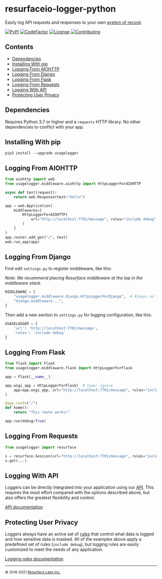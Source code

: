 # resurfaceio-logger-python

Easily log API requests and responses to your own <a href="https://resurface.io">system of record</a>.

[![PyPI](https://img.shields.io/pypi/v/usagelogger)](https://badge.fury.io/py/usagelogger)
[![CodeFactor](https://www.codefactor.io/repository/github/resurfaceio/logger-python/badge)](https://www.codefactor.io/repository/github/resurfaceio/logger-python)
[![License](https://img.shields.io/github/license/resurfaceio/logger-python)](https://github.com/resurfaceio/logger-python/blob/master/LICENSE)
[![Contributing](https://img.shields.io/badge/contributions-welcome-green.svg)](https://github.com/resurfaceio/logger-python/blob/master/CONTRIBUTING.md)

## Contents

<ul>
<li><a href="#dependencies">Dependencies</a></li>
<li><a href="#installing_with_pip">Installing With pip</a></li>
<li><a href="#logging_from_aiohttp">Logging From AIOHTTP</a></li>
<li><a href="#logging_from_django">Logging From Django</a></li>
<li><a href="#logging_from_flask">Logging From Flask</a></li>
<li><a href="#logging_from_requests">Logging From Requests</a></li>
<li><a href="#logging_with_api">Logging With API</a></li>
<li><a href="#privacy">Protecting User Privacy</a></li>
</ul>

<a name="dependencies"/>

## Dependencies

Requires Python 3.7 or higher and a `requests` HTTP library. No other dependencies to conflict with your app.

<a name="installing_with_pip"/>

## Installing With pip

```
pip3 install --upgrade usagelogger
```

<a name="logging_from_aiohttp"/>

## Logging From AIOHTTP

```python
from aiohttp import web
from usagelogger.middleware.aiohttp import HttpLoggerForAIOHTTP

async def test(request):
    return web.Response(text="Hello")

app = web.Application(
    middlewares=[
        HttpLoggerForAIOHTTP(
            url="http://localhost:7701/message", rules="include debug"
        )
    ]
)
app.router.add_get("/", test)
web.run_app(app)
```

<a name="logging_from_django"/>

## Logging From Django

First edit `settings.py` to register middleware, like this:

*Note: We recommend placing Resurface middleware at the top in the middleware stack.*

```python
MIDDLEWARE = [
    "usagelogger.middleware.django.HttpLoggerForDjango",  # Always on the top
    "django.middleware...",
]
```

Then add a new section to `settings.py` for logging configuration, like this:

```python
USAGELOGGER = {
    'url': 'http://localhost:7701/message', 
    'rules': 'include debug' 
}
```

<a name="logging_from_flask"/>

## Logging From Flask

```python
from flask import Flask
from usagelogger.middleware.flask import HttpLoggerForFlask

app = Flask(__name__)

app.wsgi_app = HttpLoggerForFlask(  # type: ignore
    app=app.wsgi_app, url="http://localhost:7701/message", rules="include debug"
)

@app.route("/")
def home():
    return "This route works!"

app.run(debug=True)
```

<a name="logging_from_requests"/>

## Logging From Requests

```python
from usagelogger import resurface

s = resurface.Session(url="http://localhost:7701/message", rules="include debug")
s.get(...)
```

<a name="logging_with_api"/>

## Logging With API

Loggers can be directly integrated into your application using our [API](API.md). This requires the most effort compared with
the options described above, but also offers the greatest flexibility and control.

[API documentation](API.md)

<a name="privacy"/>

## Protecting User Privacy

Loggers always have an active set of <a href="https://resurface.io/rules.html">rules</a> that control what data is logged
and how sensitive data is masked. All of the examples above apply a predefined set of rules (`include debug`),
but logging rules are easily customized to meet the needs of any application.

<a href="https://resurface.io/rules.html">Logging rules documentation</a>

---
<small>&copy; 2016-2021 <a href="https://resurface.io">Resurface Labs Inc.</a></small>
